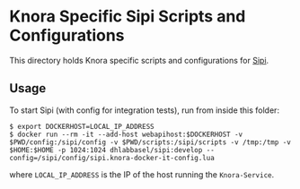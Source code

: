 # Knora Specific Sipi Scripts and Configurations

This directory holds Knora specific scripts and configurations for [Sipi](https://github.com/dhlab-basel/Sipi).

## Usage

To start Sipi (with config for integration tests), run from inside this folder:

```
$ export DOCKERHOST=LOCAL_IP_ADDRESS
$ docker run --rm -it --add-host webapihost:$DOCKERHOST -v $PWD/config:/sipi/config -v $PWD/scripts:/sipi/scripts -v /tmp:/tmp -v $HOME:$HOME -p 1024:1024 dhlabbasel/sipi:develop --config=/sipi/config/sipi.knora-docker-it-config.lua
```

where `LOCAL_IP_ADDRESS` is the IP of the host running the `Knora-Service`.